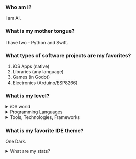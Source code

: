 ### Who am I?

I am AI.

### What is my mother tongue?

I have two - Python and Swift.

### What types of software projects are my favorites?

1. iOS Apps (native)
2. Libraries (any language)
3. Games (in Godot)
4. Electronics (Arduino/ESP8266)

### What is my level?

<details>
  <summary>iOS world</summary>
  
  - :red_circle: :red_circle: :red_circle: :red_circle: :o: UIKit
  - :red_circle: :red_circle: :red_circle: :o: :o: SwiftUI
  - :red_circle: :red_circle: :red_circle: :red_circle: :red_circle: Swift
  - :red_circle: :red_circle: :red_circle: :o: :o: Objective-C
  - :red_circle: :red_circle: :red_circle: :red_circle: :red_circle: MVVM+C Architecture
  - :red_circle: :red_circle: :red_circle: :red_circle: :red_circle: Redux-like SwiftUI Architecture
  - :red_circle: :red_circle: :red_circle: :red_circle: :red_circle: RxSwift
  - :red_circle: :red_circle: :red_circle: :red_circle: :o: Combine
  - :red_circle: :red_circle: :red_circle: :o: :o: MapKit
  - :red_circle: :red_circle: :red_circle: :o: :o: Alamofire
  - :red_circle: :red_circle: :o: :o: :o: CoreData
  - :red_circle: :o: :o: :o: :o: Realm
</details>

<details>
  <summary>Programming Languages</summary>
  
  1. :red_circle: :red_circle: :red_circle: :red_circle: :red_circle: Swift
  2. :red_circle: :red_circle: :red_circle: :red_circle: :red_circle: Python
  3. :red_circle: :red_circle: :red_circle: :red_circle: :o: C++
  4. :red_circle: :red_circle: :red_circle: :red_circle: :o: C / Arduino
  5. :red_circle: :red_circle: :red_circle: :red_circle: :o: C#
  6. :red_circle: :red_circle: :red_circle: :red_circle: :o: GDScript
  7. :red_circle: :red_circle: :red_circle: :red_circle: :o: Lua
  8. :red_circle: :red_circle: :red_circle: :red_circle: :o: PHP
  9. :red_circle: :red_circle: :red_circle: :o: :o: Bash
  10. :red_circle: :red_circle: :red_circle: :o: :o: Objective-C
  11. :red_circle: :red_circle: :red_circle: :o: :o: Kotlin
  12. :red_circle: :red_circle: :red_circle: :o: :o: Java
  13. :red_circle: :red_circle: :o: :o: :o: 8086 Assembly
  14. :red_circle: :red_circle: :o: :o: :o: Javascript
  15. :red_circle: :o: :o: :o: :o: R
</details>

<details>
  <summary>Tools, Technologies, Frameworks</summary>
  
  - :star: :star: :star: :star: :star: Git
  
  ### Mobile
  - :red_circle: :red_circle: :red_circle: :red_circle: :red_circle: iOS Native Framework Stack
  - :red_circle: :red_circle: :o: :o: :o: Android Native Framework Stack
  - :red_circle: :red_circle: :red_circle: :red_circle: :o: Xamarin.Native
  - :o: :o: :o: :o: :o: Xamarin.Forms
  - :red_circle: :red_circle: :o: :o: :o: Corona SDK
  
  ### Game Engines
  - :red_circle: :red_circle: :red_circle: :o: :o: Godot Game Engine
  - :red_circle: :red_circle: :o: :o: :o: Unreal Engine
  - :o: :o: :o: :o: :o: Unity
  
  ### Web
  - :red_circle: :red_circle: :red_circle: :o: :o: LAMP Stack
  - :red_circle: :red_circle: :red_circle: :red_circle: :o: MySQL
  - :red_circle: :red_circle: :o: :o: :o: jQuery
  - :red_circle: :o: :o: :o: :o: React.js
</details>

### What is my favorite IDE theme?

One Dark.

<details>
  <summary>What are my stats?</summary>
  
  [![Top Langs](https://github-readme-stats.vercel.app/api/top-langs/?username=allexks&theme=merko&langs_count=10&layout=compact)](https://github.com/anuraghazra/github-readme-stats)
  [![Alexander's github stats](https://github-readme-stats.vercel.app/api?username=allexks&theme=merko)](https://github.com/anuraghazra/github-readme-stats)</details>
